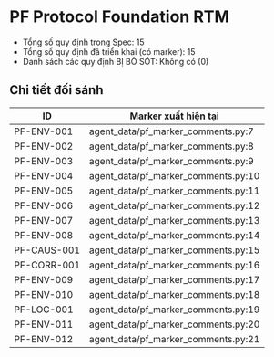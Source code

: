 # PF Protocol Foundation RTM

- Tổng số quy định trong Spec: 15
- Tổng số quy định đã triển khai (có marker): 15
- Danh sách các quy định BỊ BỎ SÓT: Không có (0)

## Chi tiết đối sánh

| ID | Marker xuất hiện tại |
| --- | --- |
| PF-ENV-001 | agent_data/pf_marker_comments.py:7 |
| PF-ENV-002 | agent_data/pf_marker_comments.py:8 |
| PF-ENV-003 | agent_data/pf_marker_comments.py:9 |
| PF-ENV-004 | agent_data/pf_marker_comments.py:10 |
| PF-ENV-005 | agent_data/pf_marker_comments.py:11 |
| PF-ENV-006 | agent_data/pf_marker_comments.py:12 |
| PF-ENV-007 | agent_data/pf_marker_comments.py:13 |
| PF-ENV-008 | agent_data/pf_marker_comments.py:14 |
| PF-CAUS-001 | agent_data/pf_marker_comments.py:15 |
| PF-CORR-001 | agent_data/pf_marker_comments.py:16 |
| PF-ENV-009 | agent_data/pf_marker_comments.py:17 |
| PF-ENV-010 | agent_data/pf_marker_comments.py:18 |
| PF-LOC-001 | agent_data/pf_marker_comments.py:19 |
| PF-ENV-011 | agent_data/pf_marker_comments.py:20 |
| PF-ENV-012 | agent_data/pf_marker_comments.py:21 |
